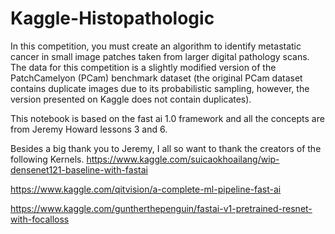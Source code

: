 # Kaggle-Histopathologic
In this competition, you must create an algorithm to identify metastatic cancer in small image patches taken from larger digital pathology scans. The data for this competition is a slightly modified version of the PatchCamelyon (PCam) benchmark dataset (the original PCam dataset contains duplicate images due to its probabilistic sampling, however, the version presented on Kaggle does not contain duplicates). 


This notebook is based on the fast ai 1.0 framework and all the concepts are from Jeremy Howard lessons 3 and 6.

Besides a big thank you to Jeremy, I all so want to thank the creators of the following Kernels. https://www.kaggle.com/suicaokhoailang/wip-densenet121-baseline-with-fastai

https://www.kaggle.com/qitvision/a-complete-ml-pipeline-fast-ai

https://www.kaggle.com/guntherthepenguin/fastai-v1-pretrained-resnet-with-focalloss
